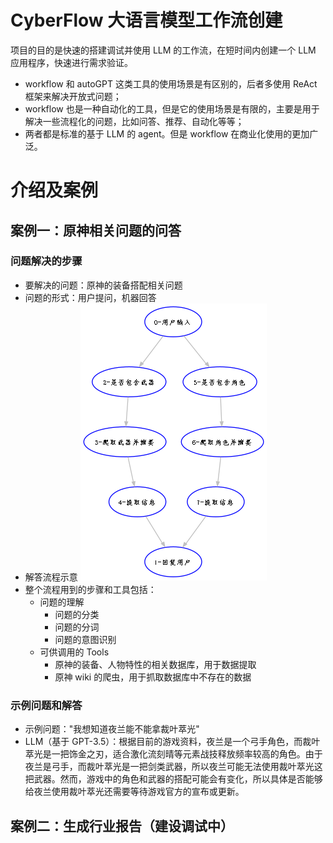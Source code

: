 # CyberFlow 大语言模型工作流创建

项目的目的是快速的搭建调试并使用 LLM 的工作流，在短时间内创建一个 LLM 应用程序，快速进行需求验证。
- workflow 和 autoGPT 这类工具的使用场景是有区别的，后者多使用 ReAct 框架来解决开放式问题；
- workflow 也是一种自动化的工具，但是它的使用场景是有限的，主要是用于解决一些流程化的问题，比如问答、推荐、自动化等等；
- 两者都是标准的基于 LLM 的 agent。但是 workflow 在商业化使用的更加广泛。

# 介绍及案例

## 案例一：原神相关问题的问答

### 问题解决的步骤
- 要解决的问题：原神的装备搭配相关问题
- 问题的形式：用户提问，机器回答
- 解答流程示意 ![workflow 流程](./cases/genshin_impact_question/dag.gv.png)
- 整个流程用到的步骤和工具包括：
  - 问题的理解
    - 问题的分类
    - 问题的分词
    - 问题的意图识别
  - 可供调用的 Tools
    - 原神的装备、人物特性的相关数据库，用于数据提取
    - 原神 wiki 的爬虫，用于抓取数据库中不存在的数据

### 示例问题和解答
- 示例问题："我想知道夜兰能不能拿裁叶萃光"
- LLM（基于 GPT-3.5）：根据目前的游戏资料，夜兰是一个弓手角色，而裁叶萃光是一把饰金之刃，适合激化流刻晴等元素战技释放频率较高的角色。由于夜兰是弓手，而裁叶萃光是一把剑类武器，所以夜兰可能无法使用裁叶萃光这把武器。然而，游戏中的角色和武器的搭配可能会有变化，所以具体是否能够给夜兰使用裁叶萃光还需要等待游戏官方的宣布或更新。

## 案例二：生成行业报告（建设调试中）